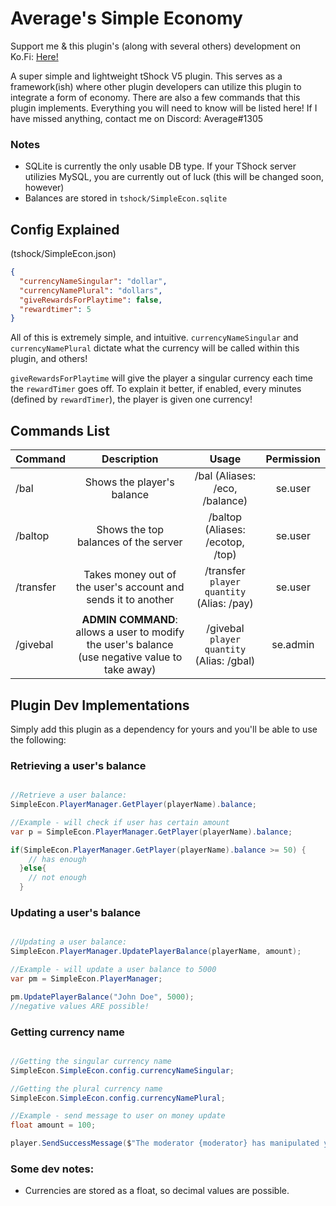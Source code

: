 # Average's Simple Economy
Support me & this plugin's (along with several others) development on Ko.Fi: [Here!](https://ko-fi.com/averageterraria)

A super simple and lightweight tShock V5 plugin. This serves as a framework(ish) where other plugin developers can utilize this plugin to integrate a form of economy. There are also a few commands that this plugin implements. Everything you will need to know will be listed here! If I have missed anything, contact me on Discord: Average#1305

### Notes
- SQLite is currently the only usable DB type. If your TShock server utilizies MySQL, you are currently out of luck (this will be changed soon, however)
- Balances are stored in `tshock/SimpleEcon.sqlite`

## Config Explained
(tshock/SimpleEcon.json)

```json
{
  "currencyNameSingular": "dollar",
  "currencyNamePlural": "dollars",
  "giveRewardsForPlaytime": false,
  "rewardtimer": 5
}

```
All of this is extremely simple, and intuitive. `currencyNameSingular` and `currencyNamePlural` dictate what the currency will be called within this plugin, and others!

`giveRewardsForPlaytime` will give the player a singular currency each time the `rewardTimer` goes off. To explain it better, if enabled, every <x> minutes (defined by `rewardTimer`), the player is given one currency!
 
## Commands List 

| Command        |Description           |Usage  |Permission    |
| ------------- |:-------------:| :-----:| :-----------:|
| /bal    |Shows the player's balance | /bal (Aliases: /eco, /balance) | se.user |
| /baltop    |Shows the top balances of the server | /baltop (Aliases: /ecotop, /top) | se.user |
| /transfer    |Takes money out of the user's account and sends it to another | /transfer `player` `quantity` (Alias: /pay) | se.user |
| /givebal    |**ADMIN COMMAND**: allows a user to modify the user's balance (use negative value to take away) | /givebal `player` `quantity` (Alias: /gbal) | se.admin |

## Plugin Dev Implementations
Simply add this plugin as a dependency for yours and you'll be able to use the following:

### Retrieving a user's balance
```c#

//Retrieve a user balance:
SimpleEcon.PlayerManager.GetPlayer(playerName).balance;

//Example - will check if user has certain amount
var p = SimpleEcon.PlayerManager.GetPlayer(playerName).balance;

if(SimpleEcon.PlayerManager.GetPlayer(playerName).balance >= 50) {
    // has enough
  }else{
    // not enough
  }

```

### Updating a user's balance
```c#

//Updating a user balance:
SimpleEcon.PlayerManager.UpdatePlayerBalance(playerName, amount);

//Example - will update a user balance to 5000
var pm = SimpleEcon.PlayerManager;

pm.UpdatePlayerBalance("John Doe", 5000);
//negative values ARE possible!

```

### Getting currency name
```c#

//Getting the singular currency name
SimpleEcon.SimpleEcon.config.currencyNameSingular;

//Getting the plural currency name
SimpleEcon.SimpleEcon.config.currencyNamePlural;

//Example - send message to user on money update 
float amount = 100;

player.SendSuccessMessage($"The moderator {moderator} has manipulated your currency and given you {amount} {(amount == 1 ? config.currencyNameSingular : config.currencyNamePlural)}! Your new balance is: {PlayerManager.GetPlayer(player.Name).balance} {(PlayerManager.GetPlayer(player.Name).balance == 1 ? config.currencyNameSingular : config.currencyNamePlural)}");

```

### Some dev notes:
- Currencies are stored as a float, so decimal values are possible.
